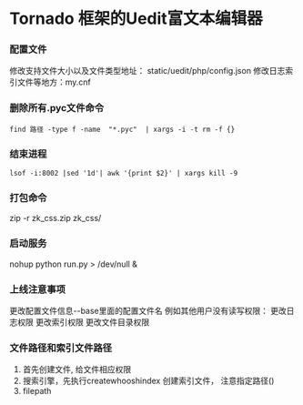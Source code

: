 
# Tornado 框架的Uedit富文本编辑器

### 配置文件
修改支持文件大小以及文件类型地址： static/uedit/php/config.json
修改日志索引文件等地方：my.cnf


### 删除所有.pyc文件命令
```
find 路径 -type f -name  "*.pyc"  | xargs -i -t rm -f {}
```

### 结束进程
```
lsof -i:8002 |sed '1d'| awk '{print $2}' | xargs kill -9
```


### 打包命令
zip -r zk_css.zip zk_css/


### 启动服务
nohup python run.py > /dev/null &



### 上线注意事项
更改配置文件信息--base里面的配置文件名
例如其他用户没有读写权限：
    更改日志权限
    更改索引权限
    更改文件目录权限


### 文件路径和索引文件路径
1. 首先创建文件, 给文件相应权限
2. 搜索引擎，先执行createwhooshindex 创建索引文件， 注意指定路径()
3. filepath

